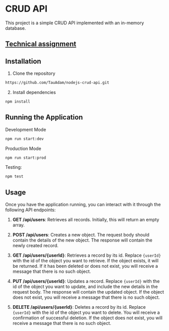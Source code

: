 # CRUD API
This project is a simple CRUD API implemented with an in-memory database.

## [Technical assignment](https://github.com/AlreadyBored/nodejs-assignments/blob/main/assignments/crud-api/assignment.md)

## Installation

1. Clone the repository
```bash
https://github.com/TauAdam/nodejs-crud-api.git
```
2. Install dependencies
```bash
npm install
```

## Running the Application

Development Mode
```bash
npm run start:dev
```

Production Mode
```bash
npm run start:prod
```

Testing:
```bash
npm test
```
## Usage

Once you have the application running, you can interact with it through the following API endpoints:

1. **GET /api/users**: Retrieves all records. Initially, this will return an empty array.

2. **POST /api/users**: Creates a new object. The request body should contain the details of the new object. The response will contain the newly created record.

3. **GET /api/users/{userId}**: Retrieves a record by its id. Replace `{userId}` with the id of the object you want to retrieve. If the object exists, it will be returned. If it has been deleted or does not exist, you will receive a message that there is no such object.

4. **PUT /api/users/{userId}**: Updates a record. Replace `{userId}` with the id of the object you want to update, and include the new details in the request body. The response will contain the updated object. If the object does not exist, you will receive a message that there is no such object.

5. **DELETE /api/users/{userId}**: Deletes a record by its id. Replace `{userId}` with the id of the object you want to delete. You will receive a confirmation of successful deletion. If the object does not exist, you will receive a message that there is no such object.
